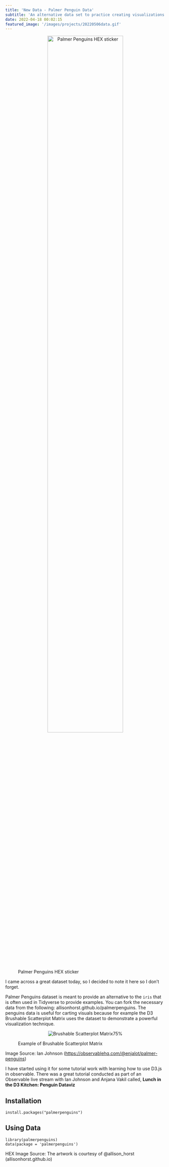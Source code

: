 ```yaml
---
title: 'New Data - Palmer Penguin Data'
subtitle: 'An alternative data set to practice creating visualizations'
date: 2022-04-18 00:02:15
featured_image: '/images/projects/20220506data.gif'
---
```


<figure>
  <p align="center">
    <img src="{{site.url}}/images/blog_images/2022-05-06-palmerpenguins.png" alt="Palmer Penguins HEX sticker" width="75%"/>
  <figcaption>Palmer Penguins HEX sticker</figcaption>
  </p>
</figure>

I came across a great dataset today, so I decided to note it here so I don’t forget. 

Palmer Penguins dataset is meant to provide an alternative to the `iris` that is often used in Tidyverse to provide examples. You can fork the necessary data from the following: allisonhorst.github.io/palmerpenguins. The penguins data is useful for carting visuals because for example the D3 Brushable Scatterplot Matrix uses the dataset to demonstrate a powerful visualization technique.


<figure>
  <p align="center">
    <img src="{{site.url}}/images/blog_images/2022-05-06-penguinviz.png" alt="Brushable Scatterplot Matrix75%"/>
  <figcaption>Example of Brushable Scatterplot Matrix</figcaption>
  </p>
</figure>

Image Source: Ian Johnson (https://observablehq.com/@enjalot/palmer-penguins)

I have started using it for some tutorial work with learning how to use D3.js in observable. There was a great tutorial conducted as part of an Observable live stream with  Ian Johnson and Anjana Vakil called, **Lunch in the D3 Kitchen: Penguin Dataviz**

## Installation
```
install.packages("palmerpenguins")

```
## Using Data

```
library(palmerpenguins)
data(package = 'palmerpenguins')

```

HEX Image Source: The artwork is courtesy of @allison_horst (allisonhorst.github.io)
